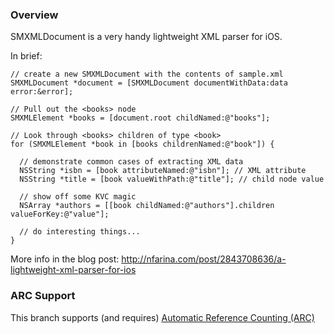 
### Overview

SMXMLDocument is a very handy lightweight XML parser for iOS.

In brief:

    // create a new SMXMLDocument with the contents of sample.xml
    SMXMLDocument *document = [SMXMLDocument documentWithData:data error:&error];

    // Pull out the <books> node
    SMXMLElement *books = [document.root childNamed:@"books"];

    // Look through <books> children of type <book>
    for (SMXMLElement *book in [books childrenNamed:@"book"]) {
      
      // demonstrate common cases of extracting XML data
      NSString *isbn = [book attributeNamed:@"isbn"]; // XML attribute
      NSString *title = [book valueWithPath:@"title"]; // child node value
      
      // show off some KVC magic
      NSArray *authors = [[book childNamed:@"authors"].children valueForKey:@"value"];
      
      // do interesting things...
    }

More info in the blog post:
http://nfarina.com/post/2843708636/a-lightweight-xml-parser-for-ios

### ARC Support

This branch supports (and requires) [Automatic Reference Counting (ARC)](http://clang.llvm.org/docs/AutomaticReferenceCounting.html)
